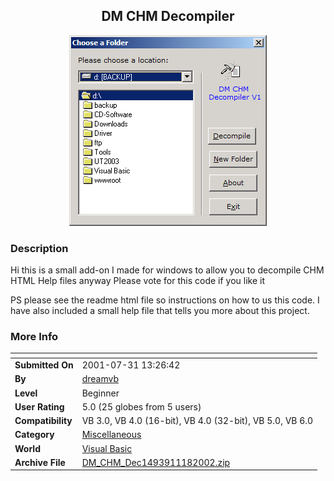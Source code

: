 ﻿<div align="center">

## DM CHM Decompiler

<img src="PIC20021181613538188.gif">
</div>

### Description

Hi this is a small add-on I made for windows to allow you to decompile CHM HTML Help files anyway Please vote for this code if you like it

PS please see the readme html file so instructions on how to us this code. I have also included a small help file that tells you more about this project.
 
### More Info
 


<span>             |<span>
---                |---
**Submitted On**   |2001-07-31 13:26:42
**By**             |[dreamvb](https://github.com/Planet-Source-Code/PSCIndex/blob/master/ByAuthor/dreamvb.md)
**Level**          |Beginner
**User Rating**    |5.0 (25 globes from 5 users)
**Compatibility**  |VB 3\.0, VB 4\.0 \(16\-bit\), VB 4\.0 \(32\-bit\), VB 5\.0, VB 6\.0
**Category**       |[Miscellaneous](https://github.com/Planet-Source-Code/PSCIndex/blob/master/ByCategory/miscellaneous__1-1.md)
**World**          |[Visual Basic](https://github.com/Planet-Source-Code/PSCIndex/blob/master/ByWorld/visual-basic.md)
**Archive File**   |[DM\_CHM\_Dec1493911182002\.zip](https://github.com/Planet-Source-Code/dreamvb-dm-chm-decompiler__1-40526/archive/master.zip)








